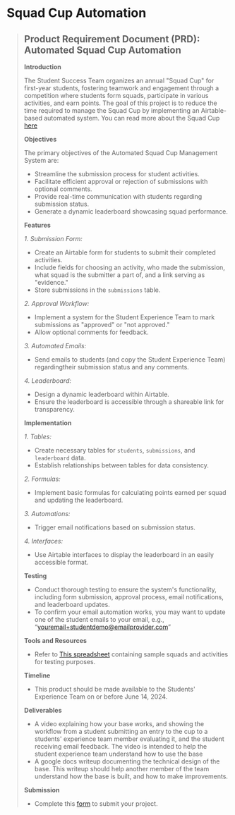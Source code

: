 # Squad Cup Automation

> ## Product Requirement Document (PRD): Automated Squad Cup Automation
>
>
> **Introduction**
>
> The Student Success Team organizes an annual "Squad Cup" for first-year students, fostering teamwork and engagement through a competition where students form squads, participate in various activities, and earn points. The goal of this project is to reduce the time required to manage the Squad Cup by implementing an Airtable-based automated system. You can read more about the Squad Cup [here](https://docs.google.com/document/d/19h66geGSBo09XpeNDs-6JBr3iAG1ANElQeYQzNP2b0Y/edit)
>
>**Objectives**
>
>The primary objectives of the Automated Squad Cup Management System are:
>
>- Streamline the submission process for student activities.
>- Facilitate efficient approval or rejection of submissions with optional comments.
>- Provide real-time communication with students regarding submission status.
>- Generate a dynamic leaderboard showcasing squad performance.
>
>**Features**
>
>*1. Submission Form:*
>
>- Create an Airtable form for students to submit their completed activities.
>- Include fields for choosing an activity, who made the submission, what squad is the submitter a part of, and a link serving as "evidence."
>- Store submissions in the `submissions` table.
>
>*2. Approval Workflow:*
>
>- Implement a system for the Student Experience Team to mark submissions as "approved" or "not approved."
>- Allow optional comments for feedback.
>
>*3. Automated Emails:*
>
>- Send emails to students (and copy the Student Experience Team) regardingtheir submission status and any comments.
>
>*4. Leaderboard:*
>
>- Design a dynamic leaderboard within Airtable.
>- Ensure the leaderboard is accessible through a shareable link for transparency.
>
>**Implementation**
>
>*1. Tables:*
>
>- Create necessary tables for `students`, `submissions`, and `leaderboard` data.
>- Establish relationships between tables for data consistency.
>
>*2. Formulas:*
>
>- Implement basic formulas for calculating points earned per squad and updating the leaderboard.
>
>*3. Automations:*
>
>- Trigger email notifications based on submission status.
>
>*4. Interfaces:*
>
>- Use Airtable interfaces to display the leaderboard in an easily accessible format.
>
>**Testing**
>
>- Conduct thorough testing to ensure the system's functionality, including form submission, approval process, email notifications, and leaderboard updates.
>- To confirm your email automation works, you may want to update one of the student emails to your email, e.g., “youremail+studentdemo@emailprovider.com”
>
>**Tools and Resources**
>
>- Refer to [This spreadsheet](https://docs.google.com/spreadsheets/d/1nEYMBlQDPu8UIeR8t8W1X8FOXJJHkuvJ1M-miOWsOGE/copy) containing sample squads and activities for testing purposes.
>
>**Timeline**
>
>- This product should be made available to the Students' Experience Team on or before June 14, 2024.
>
>**Deliverables**
>
>- A video explaining how your base works, and showing the workflow from a student submitting an entry to the cup to a students' experience team member evaluating it, and the student receiving email feedback. The video is intended to help the student experience team understand how to use the base
>- A google docs writeup documenting the technical design of the base. This writeup should help another member of the team understand how the base is built, and how to make improvements.
>
>**Submission**
>
>- Complete this [form](https://airtable.com/appdi1dZ5NJo3ryDG/pagjz2N1hypDDzYve/form) to submit your project.
>